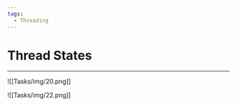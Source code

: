 ```yaml
---
tags:
  - Threading
---
```


# Thread States
---

![[Tasks/img/20.png]]

![[Tasks/img/22.png]]


























































